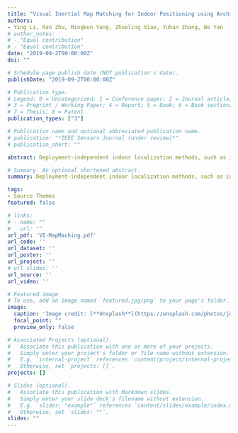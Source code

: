 ```yaml
---
title: "Visual Inertial Map Matching for Indoor Positioning using Architectural Constraints"
authors:
- Ying Li, Ran Zhu, Mingkun Yang, Zhuoling Xiao, Yuhan Zhang, Bo Yan
# author_notes:
# - "Equal contribution"
# - "Equal contribution"
date: "2019-09-2T00:00:00Z"
doi: ""

# Schedule page publish date (NOT publication's date).
publishDate: "2019-09-2T00:00:00Z"

# Publication type.
# Legend: 0 = Uncategorized; 1 = Conference paper; 2 = Journal article;
# 3 = Preprint / Working Paper; 4 = Report; 5 = Book; 6 = Book section;
# 7 = Thesis; 8 = Patent
publication_types: ["3"]

# Publication name and optional abbreviated publication name.
# publication: "*IEEE Sensors Journal (under review)*"
# publication_short: ""

abstract: Deployment-independent indoor localization methods, such as inertial tracking and vision-based tracking have been popular for years for they require no extra infrastructure cost. However, many systems require accurate initial positions from the users or other external signals, making it difficult to meet on-demand localization requirements. To solve this issue, in this paper we propose a novel and special map matching system which matches the topology of the floor plan to the spatial structure extracted from the image of the environment taken by the camera of the mobile phone. The proposed system utilizes Convolution Neural Networks (CNN) to extract the spatial structure from images and Siamese Network for spatial structure matching. Extensive experiments have been conducted in three different buildings to demonstrate that our system can provide accurate positions without extra infrastructures and manual initial positions.

# Summary. An optional shortened abstract.
summary: Deployment-independent indoor localization methods, such as inertial tracking and vision-based tracking have been popular for years for they require no extra ...

tags:
- Source Themes
featured: false

# links:
# - name: ""
#   url: ""
url_pdf: 'VI-MapMaching.pdf'
url_code: ''
url_dataset: ''
url_poster: ''
url_project: ''
# url_slides: ''
url_source: ''
url_video: ''

# Featured image
# To use, add an image named `featured.jpg/png` to your page's folder. 
image:
  caption: 'Image credit: [**Unsplash**](https://unsplash.com/photos/jdD8gXaTZsc)'
  focal_point: ""
  preview_only: false

# Associated Projects (optional).
#   Associate this publication with one or more of your projects.
#   Simply enter your project's folder or file name without extension.
#   E.g. `internal-project` references `content/project/internal-project/index.md`.
#   Otherwise, set `projects: []`.
projects: []

# Slides (optional).
#   Associate this publication with Markdown slides.
#   Simply enter your slide deck's filename without extension.
#   E.g. `slides: "example"` references `content/slides/example/index.md`.
#   Otherwise, set `slides: ""`.
slides: ""
---
```



